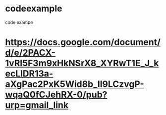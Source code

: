 # codeexample
code exampe 

# https://docs.google.com/document/d/e/2PACX-1vRI5F3m9xHkNSrX8_XYRwT1E_J_kecLlDR13a-aXgPac2PxK5Wid8b_ll9LCzvgP-wqaQ0fCJehRX-0/pub?urp=gmail_link
